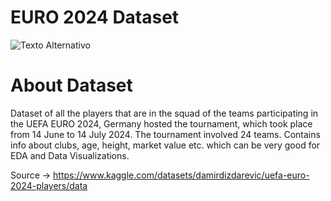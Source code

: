 # EURO 2024 Dataset

![Texto Alternativo](https://i.namu.wiki/i/l1gWp4T3c7rQmQQdSRVefEqZ-aRprD-ndY4wtHSz_9lIRobUe3X_eDgshSBqWFjJAwWNMURlp3YJ7IJK-cGDXQ.svg)

# About Dataset
Dataset of all the players that are in the squad of the teams participating in the UEFA EURO 2024, Germany hosted the tournament, which took place from 14 June to 14 July 2024. The tournament involved 24 teams. Contains info about clubs, age, height, market value etc. which can be very good for EDA and Data Visualizations.

Source -> https://www.kaggle.com/datasets/damirdizdarevic/uefa-euro-2024-players/data
